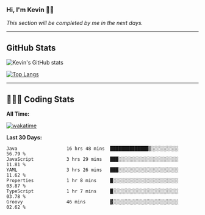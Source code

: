 ### Hi, I'm Kevin 👋🏻

_This section will be completed by me in the next days._


--- 
## GitHub Stats
![Kevin's GitHub stats](https://github-readme-stats.vercel.app/api?username=kevin-kraus&show_icons=true&theme=dark)

[![Top Langs](https://github-readme-stats.vercel.app/api/top-langs/?username=kevin-kraus&layout=compact&theme=dark)]()

---
## 🧑🏻‍💻 Coding Stats

**All Time:**

[![wakatime](https://wakatime.com/badge/user/2ee1869b-72a2-4c21-b5f7-e95432f5a1cf.svg?style=flat)](https://wakatime.com/@2ee1869b-72a2-4c21-b5f7-e95432f5a1cf)

**Last 30 Days:**

<!--START_SECTION:waka-->

```text
Java                  16 hrs 48 mins  ██████████████▒░░░░░░░░░░   56.79 %
JavaScript            3 hrs 29 mins   ███░░░░░░░░░░░░░░░░░░░░░░   11.81 %
YAML                  3 hrs 26 mins   ███░░░░░░░░░░░░░░░░░░░░░░   11.62 %
Properties            1 hr 8 mins     █░░░░░░░░░░░░░░░░░░░░░░░░   03.87 %
TypeScript            1 hr 7 mins     █░░░░░░░░░░░░░░░░░░░░░░░░   03.78 %
Groovy                46 mins         ▓░░░░░░░░░░░░░░░░░░░░░░░░   02.62 %
```

<!--END_SECTION:waka-->
